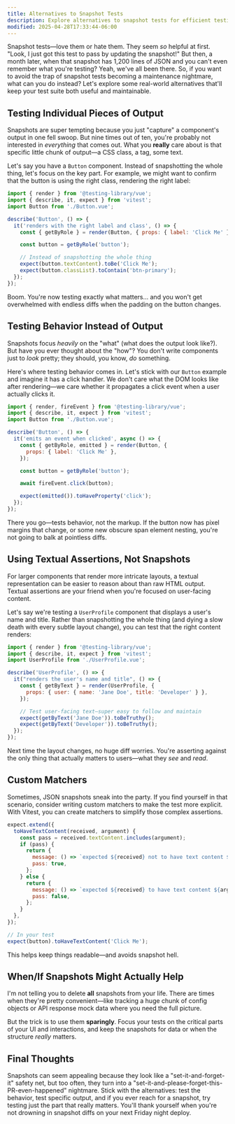 ```yaml
---
title: Alternatives to Snapshot Tests
description: Explore alternatives to snapshot tests for efficient testing.
modified: 2025-04-28T17:33:44-06:00
---
```


Snapshot tests—love them or hate them. They seem _so_ helpful at first. "Look, I just got this test to pass by updating the snapshot!" But then, a month later, when that snapshot has 1,200 lines of JSON and you can't even remember what you're testing? Yeah, we've all been there. So, if you want to avoid the trap of snapshot tests becoming a maintenance nightmare, what can you do instead? Let's explore some real-world alternatives that'll keep your test suite both useful and maintainable.

## Testing Individual Pieces of Output

Snapshots are super tempting because you just "capture" a component's output in one fell swoop. But nine times out of ten, you're probably not interested in _everything_ that comes out. What you **really** care about is that specific little chunk of output—a CSS class, a tag, some text.

Let's say you have a `Button` component. Instead of snapshotting the whole thing, let's focus on the key part. For example, we might want to confirm that the button is using the right class, rendering the right label:

```js
import { render } from '@testing-library/vue';
import { describe, it, expect } from 'vitest';
import Button from './Button.vue';

describe('Button', () => {
  it('renders with the right label and class', () => {
    const { getByRole } = render(Button, { props: { label: 'Click Me' } });

    const button = getByRole('button');

    // Instead of snapshotting the whole thing
    expect(button.textContent).toBe('Click Me');
    expect(button.classList).toContain('btn-primary');
  });
});
```

Boom. You're now testing exactly what matters… and you won't get overwhelmed with endless diffs when the padding on the button changes.

## Testing Behavior Instead of Output

Snapshots focus _heavily_ on the "what" (what does the output look like?). But have you ever thought about the "how"? You don't write components just to _look_ pretty; they should, you know, _do_ something.

Here's where testing behavior comes in. Let's stick with our `Button` example and imagine it has a click handler. We don't care what the DOM looks like after rendering—we care whether it propagates a click event when a user actually clicks it.

```js
import { render, fireEvent } from '@testing-library/vue';
import { describe, it, expect } from 'vitest';
import Button from './Button.vue';

describe('Button', () => {
  it('emits an event when clicked', async () => {
    const { getByRole, emitted } = render(Button, {
      props: { label: 'Click Me' },
    });

    const button = getByRole('button');

    await fireEvent.click(button);

    expect(emitted()).toHaveProperty('click');
  });
});
```

There you go—tests behavior, not the markup. If the button now has pixel margins that change, or some new obscure span element nesting, you're not going to balk at pointless diffs.

## Using Textual Assertions, Not Snapshots

For larger components that render more intricate layouts, a textual representation can be easier to reason about than raw HTML output. Textual assertions are your friend when you're focused on user-facing content.

Let's say we're testing a `UserProfile` component that displays a user's name and title. Rather than snapshotting the whole thing (and dying a slow death with every subtle layout change), you can test that the right content renders:

```js
import { render } from '@testing-library/vue';
import { describe, it, expect } from 'vitest';
import UserProfile from './UserProfile.vue';

describe('UserProfile', () => {
  it("renders the user's name and title", () => {
    const { getByText } = render(UserProfile, {
      props: { user: { name: 'Jane Doe', title: 'Developer' } },
    });

    // Test user-facing text—super easy to follow and maintain
    expect(getByText('Jane Doe')).toBeTruthy();
    expect(getByText('Developer')).toBeTruthy();
  });
});
```

Next time the layout changes, no huge diff worries. You're asserting against the only thing that actually matters to users—what they _see_ and _read_.

## Custom Matchers

Sometimes, JSON snapshots sneak into the party. If you find yourself in that scenario, consider writing custom matchers to make the test more explicit. With Vitest, you can create matchers to simplify those complex assertions.

```js
expect.extend({
  toHaveTextContent(received, argument) {
    const pass = received.textContent.includes(argument);
    if (pass) {
      return {
        message: () => `expected ${received} not to have text content ${argument}`,
        pass: true,
      };
    } else {
      return {
        message: () => `expected ${received} to have text content ${argument}`,
        pass: false,
      };
    }
  },
});

// In your test
expect(button).toHaveTextContent('Click Me');
```

This helps keep things readable—and avoids snapshot hell.

## When/If Snapshots Might Actually Help

I'm not telling you to delete **all** snapshots from your life. There are times when they're pretty convenient—like tracking a huge chunk of config objects or API response mock data where you need the full picture.

But the trick is to use them **sparingly**. Focus your tests on the critical parts of your UI and interactions, and keep the snapshots for data or when the structure _really_ matters.

## Final Thoughts

Snapshots can seem appealing because they look like a "set-it-and-forget-it" safety net, but too often, they turn into a "set-it-and-please-forget-this-PR-even-happened" nightmare. Stick with the alternatives: test the behavior, test specific output, and if you ever reach for a snapshot, try testing just the part that really matters. You'll thank yourself when you're not drowning in snapshot diffs on your next Friday night deploy.
